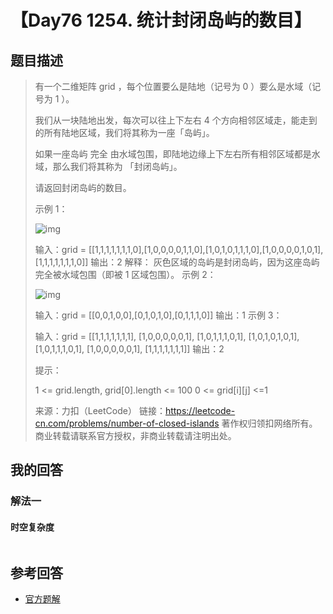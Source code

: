 # 【Day76 1254. 统计封闭岛屿的数目】

## 题目描述

> 有一个二维矩阵 grid ，每个位置要么是陆地（记号为 0 ）要么是水域（记号为 1 ）。
>
> 我们从一块陆地出发，每次可以往上下左右 4 个方向相邻区域走，能走到的所有陆地区域，我们将其称为一座「岛屿」。
>
> 如果一座岛屿 完全 由水域包围，即陆地边缘上下左右所有相邻区域都是水域，那么我们将其称为 「封闭岛屿」。
>
> 请返回封闭岛屿的数目。
>
> 示例 1：
>
> ![img](leetcode/sample_3_1610.png)
>
> 输入：grid = [[1,1,1,1,1,1,1,0],[1,0,0,0,0,1,1,0],[1,0,1,0,1,1,1,0],[1,0,0,0,0,1,0,1],[1,1,1,1,1,1,1,0]]
> 输出：2
> 解释：
> 灰色区域的岛屿是封闭岛屿，因为这座岛屿完全被水域包围（即被 1 区域包围）。
> 示例 2：
>
> ![img](leetcode/sample_4_1610.png)
>
> 输入：grid = [[0,0,1,0,0],[0,1,0,1,0],[0,1,1,1,0]]
> 输出：1
> 示例 3：
>
> 输入：grid = [[1,1,1,1,1,1,1],
> [1,0,0,0,0,0,1],
> [1,0,1,1,1,0,1],
> [1,0,1,0,1,0,1],
> [1,0,1,1,1,0,1],
> [1,0,0,0,0,0,1],
> [1,1,1,1,1,1,1]]
> 输出：2
>
> 提示：
>
> 1 <= grid.length, grid[0].length <= 100
> 0 <= grid[i][j] <=1
>
> 来源：力扣（LeetCode）
> 链接：https://leetcode-cn.com/problems/number-of-closed-islands
> 著作权归领扣网络所有。商业转载请联系官方授权，非商业转载请注明出处。

## 我的回答

### 解法一

#### 时空复杂度

```JavaScript

```

## 参考回答

- [官方题解](https://github.com/leetcode-pp/91alg-1/issues/101#issuecomment-673909428)
